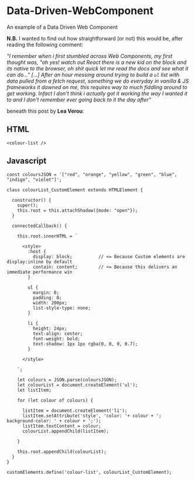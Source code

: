 # Data-Driven-WebComponent
An example of a Data Driven Web Component

**N.B.** I wanted to find out how straightforward (or not) this would be, after reading the following comment:

_"I remember when i first stumbled across Web Components, my first thought was, "oh yes! watch out React there is a new kid on the block and its native to the browser, oh shit quick let me read the docs and see what it can do..." \[...\] After an hour messing around trying to build a `ul` list with data pulled from a fetch request, something we do everyday in vanilla & JS frameworks it dawned on me, this requires way to much fiddling around to get working. Infact I don't think i actually got it working the way I wanted it to and I don't remember ever going back to it the day after"_

beneath this post by **Lea Verou**: 

## HTML
```
<colour-list />
```

## Javascript
```
const coloursJSON = '["red", "orange", "yellow", "green", "blue", "indigo", "violet"]';

class colourList_CustomElement extends HTMLElement {
  
  constructor() {
    super();
    this.root = this.attachShadow({mode: "open"});
  }

  connectedCallback() {

    this.root.innerHTML = `
    
      <style>
        :host {
          display: block;          // <= Because Custom elements are display:inline by default
          contain: content;        // <= Because this delivers an immediate performance win
        }
        
        ul {
          margin: 0;
          padding: 0;
          width: 200px;
          list-style-type: none;
        }
        
        li {
          height: 24px;
          text-align: center;
          font-weight: bold;
          text-shadow: 1px 1px rgba(0, 0, 0, 0.7);
        }
        
      </style>
      
    `;
    
    let colours = JSON.parse(coloursJSON);
    let colourList = document.createElement('ul');
    let listItem;
    
    for (let colour of colours) {
    
      listItem = document.createElement('li');
      listItem.setAttribute('style', 'color: '+ colour + '; background-color: ' + colour + ';');
      listItem.textContent = colour;
      colourList.appendChild(listItem);

    }
    
    this.root.appendChild(colourList);
  }
}

customElements.define('colour-list', colourList_CustomElement);

```
